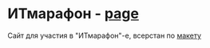 # ИТмарафон - [page](https://mitfart.github.io/UAC.ITMaraphone_2023/)


Сайт для участия в "ИТмарафон"-е, всерстан по [макету](https://www.figma.com/file/xRPbcZkBVOEgHh5MeoUYCa/%25D0%2598%25D0%25A2-%25D0%259C%25D0%25B0%25D1%2580%25D0%25B0%25D1%2584%25D0%25BE%25)
 
